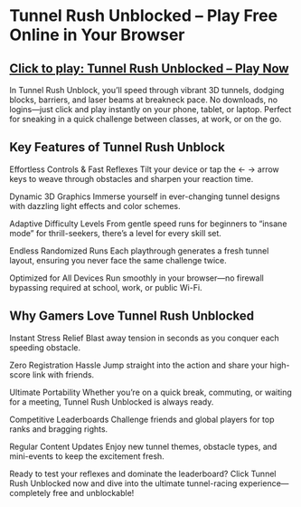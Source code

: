 # Tunnel Rush Unblocked – Play Free Online in Your Browser

## **[Click to play: Tunnel Rush Unblocked – Play Now](https://1kb.link/7CwR3J)**

In Tunnel Rush Unblock, you’ll speed through vibrant 3D tunnels, dodging blocks, barriers, and laser beams at breakneck pace. No downloads, no logins—just click and play instantly on your phone, tablet, or laptop. Perfect for sneaking in a quick challenge between classes, at work, or on the go.

## Key Features of Tunnel Rush Unblock

Effortless Controls & Fast Reflexes
Tilt your device or tap the ← → arrow keys to weave through obstacles and sharpen your reaction time.

Dynamic 3D Graphics
Immerse yourself in ever-changing tunnel designs with dazzling light effects and color schemes.

Adaptive Difficulty Levels
From gentle speed runs for beginners to “insane mode” for thrill-seekers, there’s a level for every skill set.

Endless Randomized Runs
Each playthrough generates a fresh tunnel layout, ensuring you never face the same challenge twice.

Optimized for All Devices
Run smoothly in your browser—no firewall bypassing required at school, work, or public Wi-Fi.

## Why Gamers Love Tunnel Rush Unblocked
Instant Stress Relief
Blast away tension in seconds as you conquer each speeding obstacle.

Zero Registration Hassle
Jump straight into the action and share your high-score link with friends.

Ultimate Portability
Whether you’re on a quick break, commuting, or waiting for a meeting, Tunnel Rush Unblocked is always ready.

Competitive Leaderboards
Challenge friends and global players for top ranks and bragging rights.

Regular Content Updates
Enjoy new tunnel themes, obstacle types, and mini-events to keep the excitement fresh.

Ready to test your reflexes and dominate the leaderboard? Click Tunnel Rush Unblocked now and dive into the ultimate tunnel-racing experience—completely free and unblockable!
